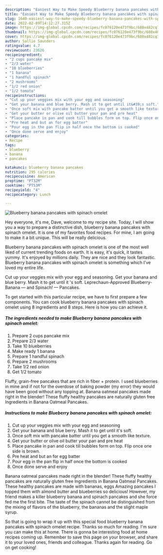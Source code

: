 ```yaml
---
description: "Easiest Way to Make Speedy Blueberry banana pancakes with spinach omelet"
title: "Easiest Way to Make Speedy Blueberry banana pancakes with spinach omelet"
slug: 1640-easiest-way-to-make-speedy-blueberry-banana-pancakes-with-spinach-omelet
date: 2022-02-09T14:12:27.315Z
image: https://img-global.cpcdn.com/recipes/fc076120e473f9bc/680x482cq70/blueberry-banana-pancakes-with-spinach-omelet-recipe-main-photo.jpg
thumbnail: https://img-global.cpcdn.com/recipes/fc076120e473f9bc/680x482cq70/blueberry-banana-pancakes-with-spinach-omelet-recipe-main-photo.jpg
cover: https://img-global.cpcdn.com/recipes/fc076120e473f9bc/680x482cq70/blueberry-banana-pancakes-with-spinach-omelet-recipe-main-photo.jpg
author: Sallie Saunders
ratingvalue: 4.7
reviewcount: 23626
recipeingredient:
- "2 cups pancake mix"
- "2/3 water"
- "10 blueberries"
- "1 banana"
- "1 handful spinach"
- "2 mushrooms"
- "1/2 red onion"
- "1/2 tomato"
recipeinstructions:
- "Cut up your veggies mix with your egg and seasoning"
- "Get your banana and blue berry. Mash it to get until it&#39;s soft."
- "Once soft mix with pancake batter until you get a smooth like texture."
- "Get your butter or olive oil butter your pan and pre heat"
- "Place pancake in pan and cook till bubbles form on top. Flip once one side is brown."
- "Pre heat and but an for egg batter"
- "Pour egg in the pan flip in half once the bottom is cooked"
- "Once done serve and enjoy"
categories:
- Recipe
tags:
- blueberry
- banana
- pancakes

katakunci: blueberry banana pancakes 
nutrition: 295 calories
recipecuisine: American
preptime: "PT32M"
cooktime: "PT53M"
recipeyield: "4"
recipecategory: Lunch

---
```



![Blueberry banana pancakes with spinach omelet](https://img-global.cpcdn.com/recipes/fc076120e473f9bc/680x482cq70/blueberry-banana-pancakes-with-spinach-omelet-recipe-main-photo.jpg)

Hey everyone, it's me, Dave, welcome to my recipe site. Today, I will show you a way to prepare a distinctive dish, blueberry banana pancakes with spinach omelet. It is one of my favorites food recipes. For mine, I am going to make it a bit unique. This will be really delicious.

Blueberry banana pancakes with spinach omelet is one of the most well liked of current trending foods on earth. It is easy, it's quick, it tastes yummy. It's enjoyed by millions daily. They are nice and they look fantastic. Blueberry banana pancakes with spinach omelet is something which I've loved my entire life.

Cut up your veggies mix with your egg and seasoning. Get your banana and blue berry. Mash it to get until it &#39;s soft. Leprechaun-Approved Blueberry-Banana — and Spinach! — Pancakes.


To get started with this particular recipe, we have to first prepare a few components. You can cook blueberry banana pancakes with spinach omelet using 8 ingredients and 8 steps. Here is how you can achieve it.

<!--inarticleads1-->

##### The ingredients needed to make Blueberry banana pancakes with spinach omelet:

1. Prepare 2 cups pancake mix
1. Prepare 2/3 water
1. Take 10 blueberries
1. Make ready 1 banana
1. Prepare 1 handful spinach
1. Prepare 2 mushrooms
1. Take 1/2 red onion
1. Get 1/2 tomato


Fluffy, grain-free pancakes that are rich in fiber + protein. I used blueberries in mine and if not for the overdose of baking powder (my error) they would have been good without any topping at. Banana oatmeal pancakes made right in the blender! These fluffy healthy pancakes are naturally gluten free Ingredients in Banana Oatmeal Pancakes. 

<!--inarticleads2-->

##### Instructions to make Blueberry banana pancakes with spinach omelet:

1. Cut up your veggies mix with your egg and seasoning
1. Get your banana and blue berry. Mash it to get until it&#39;s soft.
1. Once soft mix with pancake batter until you get a smooth like texture.
1. Get your butter or olive oil butter your pan and pre heat
1. Place pancake in pan and cook till bubbles form on top. Flip once one side is brown.
1. Pre heat and but an for egg batter
1. Pour egg in the pan flip in half once the bottom is cooked
1. Once done serve and enjoy


Banana oatmeal pancakes made right in the blender! These fluffy healthy pancakes are naturally gluten free Ingredients in Banana Oatmeal Pancakes. These healthy pancakes are made with bananas, eggs Amazing pancakes I topped them with almond butter and blueberries so delicious! However, my friend makes a killer blueberry banana and spinach pancakes and she force fed me the first bite. The taste of the spinach cannot be distinguished from the mixing of flavors of the blueberry, the bananas and the slight maple syrup. 

So that is going to wrap it up with this special food blueberry banana pancakes with spinach omelet recipe. Thanks so much for reading. I'm sure you can make this at home. There is gonna be interesting food at home recipes coming up. Remember to save this page on your browser, and share it to your loved ones, friends and colleague. Thanks again for reading. Go on get cooking!
